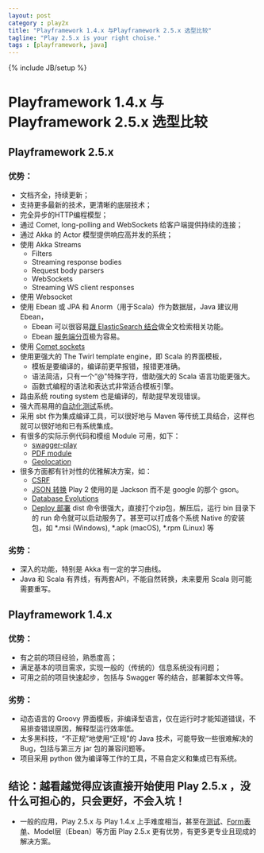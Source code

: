 ```yaml
---
layout: post
category : play2x
title: "Playframework 1.4.x 与Playframework 2.5.x 选型比较"
tagline: "Play 2.5.x is your right choise."
tags : [playframework, java]
---
```

{% include JB/setup %}

# Playframework 1.4.x 与Playframework 2.5.x 选型比较

## Playframework 2.5.x

### 优势：

- 文档齐全，持续更新；
- 支持更多最新的技术，更清晰的底层技术；
- 完全异步的HTTP编程模型；
- 通过 Comet, long-polling and WebSockets 给客户端提供持续的连接；
- 通过 Akka 的 Actor 模型提供响应高并发的系统；
- 使用 Akka Streams
    - Filters
    - Streaming response bodies
    - Request body parsers
    - WebSockets
    - Streaming WS client responses
- 使用 Websocket
- 使用 Ebean 或 JPA 和 Anorm（用于Scala）作为数据层，Java 建议用 Ebean，
    - Ebean 可以很容易[跟 ElasticSearch 结合](http://ebean-orm.github.io/docs/features/elasticsearch/)做全文检索相关功能。
    - Ebean [服务端分页](https://github.com/playframework/play-ebean-example/blob/master/app/models/Computer.java)极为容易。
- 使用 [Comet sockets](https://www.playframework.com/documentation/2.5.x/JavaComet)
- 使用更强大的 The Twirl template engine，即 Scala 的界面模板，
    - 模板是要编译的，编译前更早报错，报错更准确。
    - 语法简洁，只有一个“@"特殊字符，借助强大的 Scala 语言功能更强大。
    - 函数式编程的语法和表达式非常适合模板引擎。
- 路由系统 routing system 也是编译的，帮助提早发现错误。
- 强大而易用的[自动化测试](https://www.playframework.com/documentation/2.5.x/JavaTest)系统。
- 采用 sbt 作为集成编译工具，可以很好地与 Maven 等传统工具结合，这样也就可以很好地和已有系统集成。
- 有很多的实际示例代码和模组 Module 可用，如下：
    - [swagger-play](https://github.com/swagger-api/swagger-play)
    - [PDF module](https://github.com/innoveit/play2-pdf)
    - [Geolocation](https://edulify.github.io/play-geolocation-module.edulify.com/)
- 很多方面都有针对性的优雅解决方案，如：
    - [CSRF](https://www.playframework.com/documentation/2.5.x/JavaCsrf)
    - [JSON 转换](https://www.playframework.com/documentation/2.5.x/JavaJsonActions) Play 2 使用的是 Jackson 而不是 google 的那个 gson。
    - [Database Evolutions](https://www.playframework.com/documentation/2.5.x/Evolutions)
    - [Deploy 部署](https://www.playframework.com/documentation/2.5.x/Deploying) dist 命令很强大，直接打个zip包，解压后，运行 bin 目录下的 run 命令就可以启动服务了。甚至可以打成各个系统 Native 的安装包，如 *.msi (Windows), *.apk (macOS), *.rpm (Linux) 等

### 劣势：

- 深入的功能，特别是 Akka 有一定的学习曲线。
- Java 和 Scala 有界线，有两套API，不能自然转换，未来要用 Scala 则可能需要重写。

## Playframework 1.4.x

### 优势：

- 有之前的项目经验，熟悉度高；
- 满足基本的项目需求，实现一般的（传统的）信息系统没有问题；
- 可用之前的项目快速起步，包括与 Swagger 等的结合，部署脚本文件等。

### 劣势：

- 动态语言的 Groovy 界面模板，非编译型语言，仅在运行时才能知道错误，不易排查错误原因，解释型运行效率低。
- 太多黑科技，“不正规”地使用“正规”的 Java 技术，可能导致一些很难解决的Bug，包括与第三方 jar 包的兼容问题等。
- 项目采用 python 做为编译等工作的工具，不易自定义和集成已有系统。

## 结论：越看越觉得应该直接开始使用 Play 2.5.x ，没什么可担心的，只会更好，不会入坑！

- 一般的应用，Play 2.5.x 与 Play 1.4.x 上手难度相当，甚至在[测试](https://www.playframework.com/documentation/2.5.x/JavaTest)、[Form表单](https://www.playframework.com/documentation/2.5.x/JavaForms)、Model层（Ebean）等方面 Play 2.5.x 更有优势，有更多更专业且现成的解决方案。
